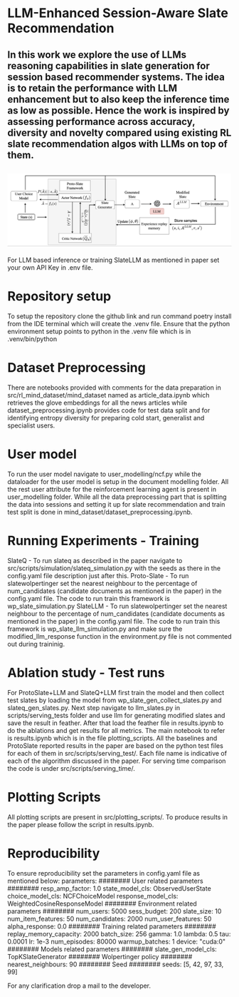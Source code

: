 # LLM-Enhanced Session-Aware Slate Recommendation


In this work we explore the use of LLMs reasoning capabilities in slate generation for session based recommender systems. The idea is to retain the performance with LLM enhancement but to also keep the inference time as low as possible. Hence the work is inspired by assessing performance across accuracy, diversity and novelty compared using existing RL slate recommendation algos with LLMs on top of them.
---
![Alt text](framework.png)
--- 

For LLM based inference or training SlateLLM as mentioned in paper set your own API Key in .env file.

# Repository setup
To setup the repository clone the github link and run command poetry install from the IDE terminal which will create the .venv file. Ensure that the python environment setup points to python in the .venv file which is in .venv/bin/python

# Dataset Preprocessing
There are notebooks provided with comments for the data preparation in src/rl_mind_dataset/mind_dataset named as article_data.ipynb which retrieves the glove embeddings for all the news articles while dataset_preprocessing.ipynb provides code for test data split and for identifying entropy diversity for preparing cold start, generalist and specialist users. 

# User model
To run the user model navigate to user_modelling/ncf.py while the dataloader for the user model is setup in the document modelling folder. All the rest user attribute for the reinforcement learning agent is present in user_modelling folder. While all the data preprocessing part that is splitting the data into sessions and setting it up for slate recommendation and train test split is done in mind_dataset/dataset_preprocessing.ipynb. 

# Running Experiments - Training
SlateQ -  To run slateq as described in the paper navigate to src/scripts/simulation/slateq_simulation.py with the seeds as there in the config.yaml file description just after this.
Proto-Slate - To run slatewolpertinger set the nearest neighbour to the percentage of num_candidates (candidate documents as mentioned in the paper) in the config.yaml file. The code to run train this framework is wp_slate_simulation.py
SlateLLM - To run slatewolpertinger set the nearest neighbour to the percentage of num_candidates (candidate documents as mentioned in the paper) in the config.yaml file. The code to run train this framework is wp_slate_llm_simulation.py and make sure the modified_llm_response function in the environment.py file is not commented out during traininig.

# Ablation study - Test runs
For ProtoSlate+LLM and SlateQ+LLM first train the model and then collect test slates by loading the model from wp_slate_gen_collect_slates.py and slateq_gen_slates.py. Next step navigate to llm_slates.py in scripts/serving_tests folder and use llm for generating modified slates and save the result in feather. After that load the feather file in results.ipynb to do the ablations and get results for all metrics. The main notebook to refer is results.ipynb which is in the file plotting_scripts. All the baselines and ProtoSlate reported results in the paper are based on the python test files for each of them in src/scripts/serving_test/. Each file name is indicative of each of the algorithm discussed in the paper. For serving time comparison the code is under src/scripts/serving_time/.

# Plotting Scripts
All plotting scripts are present in src/plotting_scripts/. To produce results in the paper please follow the script in results.ipynb.


# Reproducibility
To ensure reproducibility set the parameters in config.yaml file as mentioned below:
parameters:
  ######## User related parameters ########
  resp_amp_factor: 1.0
  state_model_cls: ObservedUserState
  choice_model_cls: NCFChoiceModel
  response_model_cls: WeightedCosineResponseModel
  ######## Environment related parameters ########
  num_users: 5000
  sess_budget: 200
  slate_size: 10
  num_item_features: 50
  num_candidates: 2000
  num_user_features: 50
  alpha_response: 0.0
  ######## Training related parameters ########
  replay_memory_capacity: 2000
  batch_size: 256
  gamma: 1.0
  lambda: 0.5
  tau: 0.0001
  lr: 1e-3
  num_episodes: 80000
  warmup_batches: 1
  device: "cuda:0"  
  ######## Models related parameters ########
  slate_gen_model_cls: TopKSlateGenerator
  ######## Wolpertinger policy ########
  nearest_neighbours: 90
  ######## Seed ########
  seeds: [5, 42, 97, 33, 99]

   For any clarification drop a mail to the developer.
